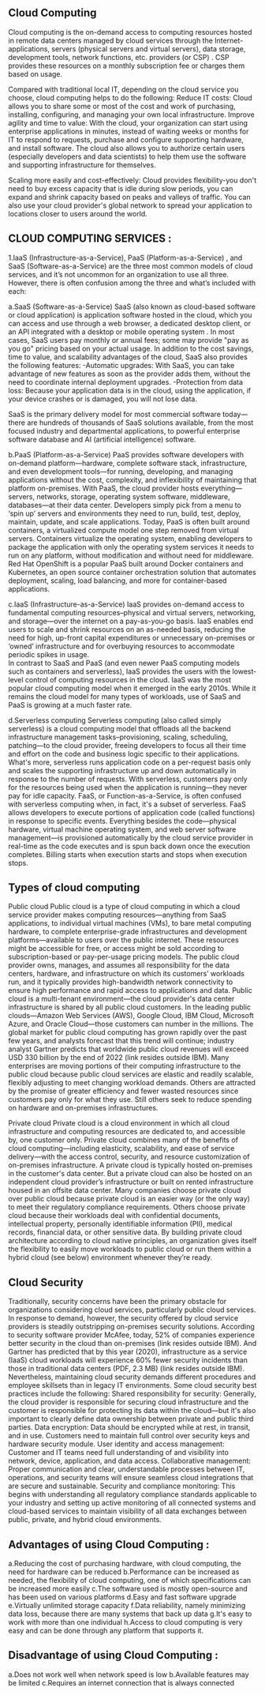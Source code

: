 ## Cloud Computing
Cloud computing is the on-demand access to computing resources hosted 
in remote data centers managed by cloud services through the Internet-applications,
servers (physical servers and virtual servers), data storage, development tools, 
network functions, etc. providers (or CSP) . CSP provides these resources on a monthly 
subscription fee or charges them based on usage.

Compared with traditional local IT, depending on the cloud service you choose, 
cloud computing helps to do the following:
Reduce IT costs: Cloud allows you to share some or most of the cost and work of purchasing,
installing, configuring, and managing your own local infrastructure.
Improve agility and time to value: With the cloud, your organization can 
start using enterprise applications in minutes, instead of waiting weeks or months 
for IT to respond to requests, purchase and configure supporting hardware, and install software.
The cloud also allows you to authorize certain users (especially developers and data scientists)
to help them use the software and supporting infrastructure for themselves.

Scaling more easily and cost-effectively: 
Cloud provides flexibility-you don't need to buy excess capacity that is idle during slow periods, 
you can expand and shrink capacity based on peaks and valleys of traffic. You can also use your 
cloud provider's global network to spread your application to locations closer to users around 
the world.

## CLOUD COMPUTING SERVICES :
1.IaaS (Infrastructure-as-a-Service), PaaS (Platform-as-a-Service) , and SaaS (Software-as-a-Service)
are the three most common models of cloud services, and it’s not uncommon for an organization to use 
all three. However, there is often confusion among the three and what’s included with each:

a.SaaS (Software-as-a-Service)
SaaS (also known as cloud-based software or cloud application) is application software hosted in the cloud, which you can access and use through a web browser, 
a dedicated desktop client, or an API integrated with a desktop or mobile operating system . In most cases, SaaS users pay monthly or annual fees; some may provide 
"pay as you go" pricing based on your actual usage.
In addition to the cost savings, time to value, and scalability advantages of the cloud, SaaS also provides the following features:
-Automatic upgrades: With SaaS, you can take advantage of new features as soon as the provider adds them, without the need to coordinate internal deployment upgrades.
-Protection from data loss: Because your application data is in the cloud, using the application, if your device crashes or is damaged, you will not lose data.

SaaS is the primary delivery model for most commercial software today—there are hundreds of thousands of SaaS solutions available, from the most focused industry 
and departmental applications, to powerful enterprise software database and AI (artificial intelligence) software.

b.PaaS (Platform-as-a-Service)
PaaS provides software developers with on-demand platform—hardware, complete software stack, infrastructure, and even development tools—for running, 
developing, and managing applications without the cost, complexity, and inflexibility of maintaining that platform on-premises.
With PaaS, the cloud provider hosts everything—servers, networks, storage, operating system software, middleware, databases—at their data center. 
Developers simply pick from a menu to ‘spin up’ servers and environments they need to run, build, test, deploy, maintain, update, and scale applications.
Today, PaaS is often built around containers, a virtualized compute model one step removed from virtual servers. Containers virtualize the operating system, 
enabling developers to package the application with only the operating system services it needs to run on any platform, without modification and without need for middleware.
Red Hat OpenShift is a popular PaaS built around Docker containers and Kubernetes, an open source container orchestration solution that automates deployment, 
scaling, load balancing, and more for container-based applications.

c.IaaS (Infrastructure-as-a-Service)
IaaS provides on-demand access to fundamental computing resources–physical and virtual servers, networking, and storage—over the internet on a pay-as-you-go basis. 
IaaS enables end users to scale and shrink resources on an as-needed basis, reducing the need for high, up-front capital expenditures or unnecessary on-premises or ‘owned’ 
infrastructure and for overbuying resources to accommodate periodic spikes in usage.  
In contrast to SaaS and PaaS (and even newer PaaS computing models such as containers and serverless), IaaS provides the users with the lowest-level control of computing 
resources in the cloud.
IaaS was the most popular cloud computing model when it emerged in the early 2010s. While it remains the cloud model for many types of workloads, use of SaaS and PaaS is 
growing at a much faster rate.

d.Serverless computing 
Serverless computing (also called simply serverless) is a cloud computing model that offloads all the backend infrastructure management tasks–provisioning, 
scaling, scheduling, patching—to the cloud provider, freeing developers to focus all their time and effort on the code and business logic specific to their applications.
What's more, serverless runs application code on a per-request basis only and scales the supporting infrastructure up and down automatically in response to the number of requests. 
With serverless, customers pay only for the resources being used when the application is running—they never pay for idle capacity. 
FaaS, or Function-as-a-Service, is often confused with serverless computing when, in fact, it's a subset of serverless. FaaS allows developers to execute portions of 
application code (called functions) in response to specific events. Everything besides the code—physical hardware, virtual machine operating system, and web server software 
management—is provisioned automatically by the cloud service provider in real-time as the code executes and is spun back down once the execution completes. Billing starts when execution 
starts and stops when execution stops.

## Types of cloud computing
Public cloud
Public cloud is a type of cloud computing in which a cloud service provider makes computing resources—anything from SaaS applications, to individual virtual machines (VMs), 
to bare metal computing hardware, to complete enterprise-grade infrastructures and development platforms—available to users over the public internet. These resources might be 
accessible for free, or access might be sold according to subscription-based or pay-per-usage pricing models.
The public cloud provider owns, manages, and assumes all responsibility for the data centers, hardware, and infrastructure on which its customers’ workloads run, and it typically 
provides high-bandwidth network connectivity to ensure high performance and rapid access to applications and data. 
Public cloud is a multi-tenant environment—the cloud provider's data center infrastructure is shared by all public cloud customers. In the leading public clouds—Amazon Web Services (AWS), 
Google Cloud, IBM Cloud, Microsoft Azure, and Oracle Cloud—those customers can number in the millions.
The global market for public cloud computing has grown rapidly over the past few years, and analysts forecast that this trend will continue; industry analyst Gartner predicts that 
worldwide public cloud revenues will exceed USD 330 billion by the end of 2022 (link resides outside IBM).
Many enterprises are moving portions of their computing infrastructure to the public cloud because public cloud services are elastic and readily scalable, flexibly adjusting to meet 
changing workload demands. Others are attracted by the promise of greater efficiency and fewer wasted resources since customers pay only for what they use. Still others seek to reduce 
spending on hardware and on-premises infrastructures.


Private cloud
Private cloud is a cloud environment in which all cloud infrastructure and computing resources are dedicated to, and accessible by, one customer only. Private cloud 
combines many of the benefits of cloud computing—including elasticity, scalability, and ease of service delivery—with the access control, security, and resource customization 
of on-premises infrastructure.
A private cloud is typically hosted on-premises in the customer's data center. But a private cloud can also be hosted on an independent cloud provider’s infrastructure or built 
on rented infrastructure housed in an offsite data center.
Many companies choose private cloud over public cloud because private cloud is an easier way (or the only way) to meet their regulatory compliance requirements. Others choose private 
cloud because their workloads deal with confidential documents, intellectual property, personally identifiable information (PII), medical records, financial data, or other sensitive data.
By building private cloud architecture according to cloud native principles, an organization gives itself the flexibility to easily move workloads to public cloud or run them within a 
hybrid cloud (see below) environment whenever they’re ready.

## Cloud Security
Traditionally, security concerns have been the primary obstacle for organizations considering cloud services, particularly public cloud services. In response to demand, 
however, the security offered by cloud service providers is steadily outstripping on-premises security solutions.
According to security software provider McAfee, today, 52% of companies experience better security in the cloud than on-premises (link resides outside IBM). And Gartner has 
predicted that by this year (2020), infrastructure as a service (IaaS) cloud workloads will experience 60% fewer security incidents than those in traditional data centers (PDF, 2.3 MB) 
(link resides outside IBM).
Nevertheless, maintaining cloud security demands different procedures and employee skillsets than in legacy IT environments. Some cloud security best practices include the following:
Shared responsibility for security: Generally, the cloud provider is responsible for securing cloud infrastructure and the customer is responsible for protecting its data within the 
cloud—but it's also important to clearly define data ownership between private and public third parties.
Data encryption: Data should be encrypted while at rest, in transit, and in use. Customers need to maintain full control over security keys and hardware security module.
User identity and access management: Customer and IT teams need full understanding of and visibility into network, device, application, and data access.
Collaborative management: Proper communication and clear, understandable processes between IT, operations, and security teams will ensure seamless cloud integrations that are secure and 
sustainable.
Security and compliance monitoring: This begins with understanding all regulatory compliance standards applicable to your industry and setting up active monitoring of all connected systems
and cloud-based services to maintain visibility of all data exchanges between public, private, and hybrid cloud environments.

## Advantages of using Cloud Computing :
a.Reducing the cost of purchasing hardware, with cloud computing, the need for hardware can be reduced
b.Performance can be increased as needed, the flexibility of cloud computing, one of which specifications can be increased more easily
c.The software used is mostly open-source and has been used on various platforms
d.Easy and fast software upgrade
e.Virtually unlimited storage capacity
f.Data reliability, namely minimizing data loss, because there are many systems that back up data
g.It's easy to work with more than one individual
h.Access to cloud computing is very easy and can be done through any platform that supports it.

## Disadvantage of using Cloud Computing :
a.Does not work well when network speed is low
b.Available features may be limited
c.Requires an internet connection that is always connected
